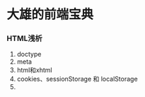 # 大雄的前端宝典

### HTML浅析
1. doctype
2. meta
3. html和xhtml
4. cookies、sessionStorage 和 localStorage
5. <script>、<script async> 和 <script defer>
6. 响应式和自适应
7. FOUC (无样式内容闪烁)
8. ...

### CSS浅析
1. 选择器和优先级
2. 属性继承
3. [外边距合并篇](https://github.com/luoshaoxiong/blog/issues/1)
4. [详细讲讲BFC](https://github.com/luoshaoxiong/blog/issues/2)
5. [浮动和清浮动](https://github.com/luoshaoxiong/blog/issues/3)
6. position
7. 垂直居中的几种方案
8. 常见布局：圣杯、双飞翼、瀑布流、两栏
9. 层叠上下文
10. 合成层
11. 伪元素
12. 优雅降级和渐进增强
13. normalize 和 reset
14. ...

### JavaScript浅析
1. [类型转换和==、===比较](https://github.com/luoshaoxiong/blog/issues/8)
2. [运算符和优先级](https://github.com/luoshaoxiong/fe_handbook/issues/9)
3. [null、undefined](https://github.com/luoshaoxiong/fe_handbook/issues/24)
4. 变量提升
5. [作用域和作用域链](https://github.com/luoshaoxiong/fe_handbook/issues/10)
6. 普通函数和箭头函数
7. [闭包](https://github.com/luoshaoxiong/fe_handbook/issues/5)
8. [IIFE](https://github.com/luoshaoxiong/fe_handbook/issues/7)
9. [函数柯里化](https://github.com/luoshaoxiong/fe_handbook/issues/23)
10. [数组方法（上）](https://github.com/luoshaoxiong/blog/issues/4)
11. [数组方法（下）](https://github.com/luoshaoxiong/blog/issues/6)
12. [属性描述对象](https://github.com/luoshaoxiong/blog/issues/21)
13. [可变和不可变对象](https://github.com/luoshaoxiong/fe_handbook/issues/22)
14. [原生对象、内置对象、宿主对象](https://github.com/luoshaoxiong/fe_handbook/issues/20)
15. [原型和原型链](https://github.com/luoshaoxiong/fe_handbook/issues/17)
16. [this 和 apply、call、bind](https://github.com/luoshaoxiong/fe_handbook/issues/11)
17. 对象方法
18. [构造对象和 new](https://github.com/luoshaoxiong/fe_handbook/issues/16)
19. 继承
20. AMD、CommonJS、ES6模块化
21. 浅拷贝和深拷贝
22. [定时器和节流防抖](https://github.com/luoshaoxiong/fe_handbook/issues/15)
23. [任务队列和 EventLoop](https://github.com/luoshaoxiong/fe_handbook/issues/14)
24. Promise 用法和实现
25. Ajax 原理和实现
26. [同源策略和跨域](https://github.com/luoshaoxiong/fe_handbook/issues/18)
27. 浏览器特性检测，特性推断和浏览器 UA 字符串嗅探
28. 事件代理
29. 事件捕获和冒泡
30. attribute 和 property
31. document load 和 document DOMContentLoaded
32. let、var 和 const
33. ...

### 安全
1. XSS
2. [CSRF 的攻击和防御](https://github.com/luoshaoxiong/fe_handbook/issues/12)
3. [http 和 https](https://github.com/luoshaoxiong/fe_handbook/issues/13)
4. ...

### 其他
1. 布局、重绘和回流
2. 从 url 到页面显示的过程
3. ...

### 网络相关
1. TCP / IP
2. get 和 post 以及其他请求方式
3. 状态码
4. 强缓存和协商缓存
5. ...

